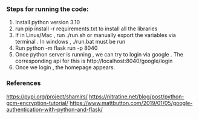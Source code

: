 ### Steps for running the code:
1. Install python version 3.10 
2. run pip install -r requirements.txt to install all the libraries
3. If in Linus/Mac , run ./run.sh or manually export the variables via terminal . In windows , ./run.bat must be run
4. Run python -m flask run -p 8040
5. Once python server is running , we can try to login via google . The corresponding api for this is http://localhost:8040/google/login
 6. Once we login , the homepage appears.



### References

https://pypi.org/project/shamirs/
https://nitratine.net/blog/post/python-gcm-encryption-tutorial/
https://www.mattbutton.com/2019/01/05/google-authentication-with-python-and-flask/
